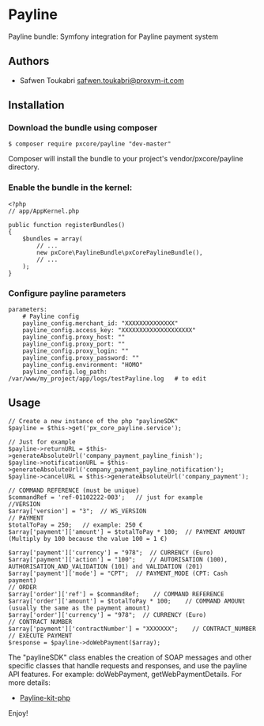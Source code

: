 # Payline
Payline bundle: Symfony integration for Payline payment system

Authors
-------

* Safwen Toukabri <safwen.toukabri@proxym-it.com>

Installation
------------

### Download the bundle using composer

```
$ composer require pxcore/payline "dev-master"
```
Composer will install the bundle to your project's vendor/pxcore/payline directory.

### Enable the bundle in the kernel:

```
<?php
// app/AppKernel.php

public function registerBundles()
{
    $bundles = array(
        // ...
        new pxCore\PaylineBundle\pxCorePaylineBundle(),
        // ...
    );
}
```

### Configure payline parameters

```
parameters:
    # Payline config
    payline_config.merchant_id: "XXXXXXXXXXXXXX"
    payline_config.access_key: "XXXXXXXXXXXXXXXXXXXX"
    payline_config.proxy_host: ""
    payline_config.proxy_port: ""
    payline_config.proxy_login: ""
    payline_config.proxy_password: ""
    payline_config.environment: "HOMO"
    payline_config.log_path: /var/www/my_project/app/logs/testPayline.log	# to edit
```

Usage
-----

```
// Create a new instance of the php "paylineSDK"
$payline = $this->get('px_core_payline.service');

// Just for example
$payline->returnURL = $this->generateAbsoluteUrl('company_payment_payline_finish');
$payline->notificationURL = $this->generateAbsoluteUrl('company_payment_payline_notification');
$payline->cancelURL = $this->generateAbsoluteUrl('company_payment');

// COMMAND REFERENCE (must be unique)
$commandRef = 'ref-01102222-003';   // just for example
//VERSION
$array['version'] = "3";  // WS_VERSION
// PAYMENT
$totalToPay = 250;   // example: 250 €
$array['payment']['amount'] = $totalToPay * 100;  // PAYMENT AMOUNT (Multiply by 100 because the value 100 = 1 €)
        
$array['payment']['currency'] = "978";  // CURRENCY (Euro)
$array['payment']['action'] = "100";    // AUTORISATION (100), AUTHORISATION_AND_VALIDATION (101) and VALIDATION (201) 
$array['payment']['mode'] = "CPT";  // PAYMENT_MODE (CPT: Cash payment)
// ORDER
$array['order']['ref'] = $commandRef;    // COMMAND REFERENCE
$array['order']['amount'] = $totalToPay * 100;    // COMMAND AMOUNt (usually the same as the payment amount)
$array['order']['currency'] = "978";  // CURRENCY (Euro)
// CONTRACT NUMBER
$array['payment']['contractNumber'] = "XXXXXXX";    // CONTRACT_NUMBER
// EXECUTE PAYMENT
$response = $payline->doWebPayment($array);
```

The "paylineSDK" class enables the creation of SOAP messages and other specific classes that handle requests and responses, and use the payline API features. For example: doWebPayment, getWebPaymentDetails. For more details:
* [Payline-kit-php](https://support.payline.com/hc/fr/articles/200995867-Kit-d-int%C3%A9gration-PHP)

Enjoy!




